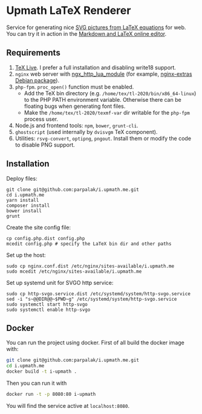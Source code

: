 # Upmath LaTeX Renderer

Service for generating nice [SVG pictures from LaTeX equations](https://i.upmath.me/) for web. You can try it in action in the [Markdown and LaTeX online editor](https://upmath.me).

## Requirements

1. [TeX Live](https://www.tug.org/texlive/quickinstall.html). I prefer a full installation and disabling write18 support.
2. `nginx` web server with [ngx_http_lua_module](https://github.com/openresty/lua-nginx-module) (for example, [nginx-extras Debian package](https://packages.debian.org/search?searchon=names&keywords=nginx-extras)).
3. `php-fpm`. `proc_open()` function must be enabled.
   * Add the TeX bin directory (e.g. `/home/tex/tl-2020/bin/x86_64-linux`) to the PHP PATH environment variable. Otherwise there can be floating bugs when generating font files.
   * Make the `/home/tex/tl-2020/texmf-var` dir writable for the `php-fpm` process user.
4. Node.js and frontend tools: `npm`, `bower`, `grunt-cli`.
5. `ghostscript` (used internally by `dvisvgm` TeX component).
6. Utilities: `rsvg-convert`, `optipng`, `pngout`. Install them or modify the code to disable PNG support.

## Installation

Deploy files:

```
git clone git@github.com:parpalak/i.upmath.me.git
cd i.upmath.me
yarn install
composer install
bower install
grunt
```

Create the site config file:

```
cp config.php.dist config.php
mcedit config.php # specify the LaTeX bin dir and other paths
```

Set up the host:

```
sudo cp nginx.conf.dist /etc/nginx/sites-available/i.upmath.me
sudo mcedit /etc/nginx/sites-available/i.upmath.me
```

Set up systemd unit for SVGO http service:

```
sudo cp http-svgo.service.dist /etc/systemd/system/http-svgo.service
sed -i "s~@@DIR@@~$PWD~g" /etc/systemd/system/http-svgo.service
sudo systemctl start http-svgo
sudo systemctl enable http-svgo
```

## Docker
You can run the project using docker.
First of all build the docker image with:
```bash
git clone git@github.com:parpalak/i.upmath.me.git
cd i.upmath.me
docker build -t i-upmath .
```

Then you can run it with
```bash
docker run -t -p 8080:80 i-upmath
```

You will find the service active at `localhost:8080`.